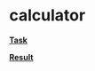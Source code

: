 # calculator

**[Task](https://github.com/rolling-scopes-school/tasks/blob/master/tasks/stage-0/projects.md#task-1-calculator-40)**

**[Result](https://leonidshatilo.github.io/calculator/)**

